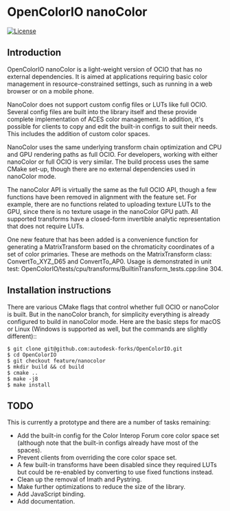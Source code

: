 <!-- SPDX-License-Identifier: CC-BY-4.0 -->
<!-- Copyright Contributors to the OpenColorIO Project. -->

OpenColorIO nanoColor
=====================

[![License](https://img.shields.io/badge/License-BSD%203--Clause-blue.svg)](https://opensource.org/licenses/BSD-3-Clause)

Introduction
------------

OpenColorIO nanoColor is a light-weight version of OCIO that has no
external dependencies. It is aimed at applications requiring basic
color management in resource-constrained settings, such as running
in a web browser or on a mobile phone.

NanoColor does not support custom config files or LUTs like full OCIO.
Several config files are built into the library itself and these provide
complete implementation of ACES color management. In addition, it's
possible for clients to copy and edit the built-in configs to suit their
needs. This includes the addition of custom color spaces.

NanoColor uses the same underlying transform chain optimization and
CPU and GPU rendering paths as full OCIO. For developers, working with
either nanoColor or full OCIO is very similar. The build process uses
the same CMake set-up, though there are no external dependencies used
in nanoColor mode.

The nanoColor API is virtually the same as the full OCIO API, though
a few functions have been removed in alignment with the feature set. For
example, there are no functions related to uploading texture LUTs to the
GPU, since there is no texture usage in the nanoColor GPU path. All 
supported transforms have a closed-form invertible analytic
representation that does not require LUTs.

One new feature that has been added is a convenience function for 
generating a MatrixTransform based on the chromaticity coordinates of
a set of color primaries. These are methods on the MatrixTransform class:
ConvertTo_XYZ_D65 and ConvertTo_AP0. Usage is demonstrated in unit test:
OpenColorIO/tests/cpu/transforms/BuiltinTransform_tests.cpp:line 304.

Installation instructions
-------------------------

There are various CMake flags that control whether full OCIO or
nanoColor is built. But in the nanoColor branch, for simplicity
everything is already configured to build in nanoColor mode.
Here are the basic steps for macOS or Linux (Windows is supported
as well, but the commands are slightly different)::

    $ git clone git@github.com:autodesk-forks/OpenColorIO.git
    $ cd OpenColorIO
    $ git checkout feature/nanocolor
    $ mkdir build && cd build
    $ cmake ..
    $ make -j8
    $ make install


TODO
----

This is currently a prototype and there are a number of tasks remaining:

* Add the built-in config for the Color Interop Forum core color space set
  (although note that the built-in configs already have most of the spaces).
* Prevent clients from overriding the core color space set.
* A few built-in transforms have been disabled since they required LUTs but
  could be re-enabled by converting to use fixed functions instead.
* Clean up the removal of Imath and Pystring.
* Make further optimizations to reduce the size of the library.
* Add JavaScript binding.
* Add documentation.
